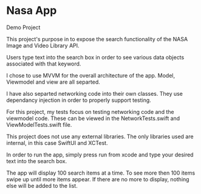 # Nasa App
Demo Project

This project's purpose in to expose the search functionality of the NASA Image and Video Library API.

Users type text into the search box in order to see various data objects associated with that keyword.

I chose to use MVVM for the overall architecture of the app. Model, Viewmodel and view are all separted.

I have also separted networking code into their own classes.  They use dependancy injection in order to properly support testing.  
    
For this project, my tests focus on testing networking code and the viewmodel code. These can be viewed in the NetworkTests.swift and ViewModelTests.swift file.

This project does not use any external libraries.  The only libraries used are internal, in this case SwiftUI and XCTest.

In order to run the app, simply press run from xcode and type your desired text into the search box.

The app will display 100 search items at a time. To see more then 100 items swipe up until more items appear.  If there are no more to display, nothing
    else will be added to the list.
